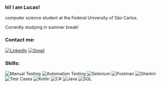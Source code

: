 ### hi! I am Lucas!


computer science student at the Federal University of São Carlos. 

Currently studying in summer break!


### Contact me:


[![LinkedIn](https://img.shields.io/badge/LinkedIn-Profile-blue?style=flat-square&logo=linkedin)](https://www.linkedin.com/in/lucas-crempe-6733b9289/) [![Gmail](https://img.shields.io/badge/Gmail-Contact-red?style=flat-square&logo=gmail)](mailto:crempelucas@gmail.com)


### Skills:

![Manual Testing](https://icons8.com/icon/d5wFpGKGdUzh/testing)
![Automation Testing]()
![Selenium]()
![Postman]()
![Gherkin]()
![Test Cases]()
![Kotlin]()
![C#]()
![Java]()
![SQL]() 












